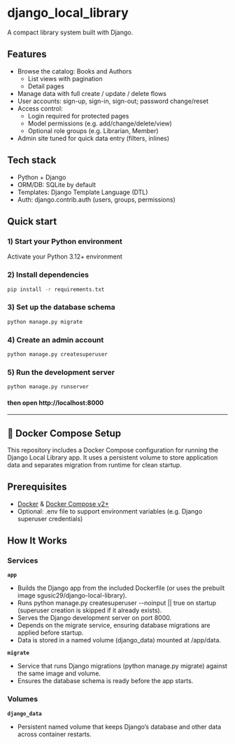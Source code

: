 # django_local_library
A compact library system built with Django.

## Features
- Browse the catalog: Books and Authors
  - List views with pagination
  - Detail pages
- Manage data with full create / update / delete flows
- User accounts: sign-up, sign-in, sign-out; password change/reset
- Access control:
  - Login required for protected pages
  - Model permissions (e.g. add/change/delete/view)
  - Optional role groups (e.g. Librarian, Member)
- Admin site tuned for quick data entry (filters, inlines)

## Tech stack
- Python + Django
- ORM/DB: SQLite by default
- Templates: Django Template Language (DTL)
- Auth: django.contrib.auth (users, groups, permissions)

## Quick start
### 1) Start your Python environment
Activate your Python 3.12+ environment
### 2) Install dependencies
```bash
pip install -r requirements.txt
```
### 3) Set up the database schema
```bash
python manage.py migrate
```
### 4) Create an admin account
```bash
python manage.py createsuperuser
```
### 5) Run the development server
```bash
python manage.py runserver
```
#### then open http://localhost:8000

---
## 🐳 Docker Compose Setup
This repository includes a Docker Compose configuration for running the Django Local Library app.
It uses a persistent volume to store application data and separates migration from runtime for clean startup.

## Prerequisites
- [Docker](https://docs.docker.com/get-docker/) & [Docker Compose v2+](https://docs.docker.com/compose/install/)
- Optional: .env file to support environment variables (e.g. Django superuser credentials)

## How It Works
### Services
 **`app`**
   - Builds the Django app from the included Dockerfile (or uses the prebuilt image sgusic29/django-local-library).
   - Runs python manage.py createsuperuser --noinput || true on startup (superuser creation is skipped if it already exists).
   - Serves the Django development server on port 8000.
   - Depends on the migrate service, ensuring database migrations are applied before startup.
   - Data is stored in a named volume (django_data) mounted at /app/data.
    
 **`migrate`**
   - Service that runs Django migrations (python manage.py migrate) against the same image and volume.
   - Ensures the database schema is ready before the app starts.
### Volumes 
 **`django_data`**
   - Persistent named volume that keeps Django’s database and other data across container restarts.


